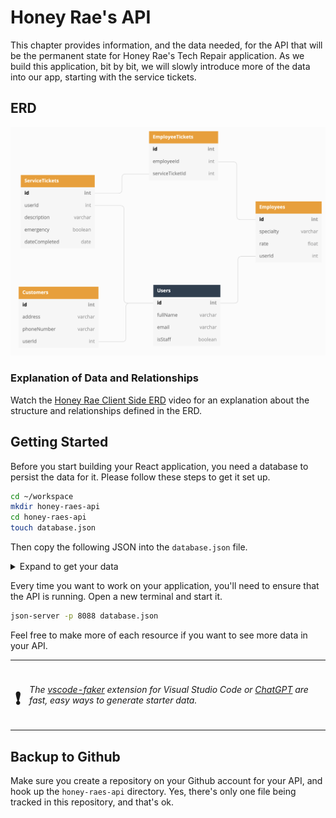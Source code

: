 # Honey Rae's API

This chapter provides information, and the data needed, for the API that will be the permanent state for Honey Rae's Tech Repair application. As we build this application, bit by bit, we will slowly introduce more of the data into our app, starting with the service tickets. 

## ERD

![](./images/honey-rae-erd.png)

### Explanation of Data and Relationships

Watch the [Honey Rae Client Side ERD](https://watch.screencastify.com/v/kZGoJhLMtuVFRjkrVm47) video for an explanation about the structure and relationships defined in the ERD.


## Getting Started

Before you start building your React application, you need a database to persist the data for it. Please follow these steps to get it set up.

```sh
cd ~/workspace
mkdir honey-raes-api
cd honey-raes-api
touch database.json
```

Then copy the following JSON into the `database.json` file.

<details>
    <summary>Expand to get your data</summary>

```json
{
  "users": [
    {
      "id": 1,
      "fullName": "Dion Stoade",
      "email": "dstoade0@cornell.edu",
      "isStaff": false
    },
    {
      "id": 2,
      "fullName": "Windy Thorneloe",
      "email": "wthorneloe1@usa.gov",
      "isStaff": false
    },
    {
      "id": 3,
      "fullName": "Hillie Phillpotts",
      "email": "hphillpotts2@rakuten.co.jp",
      "isStaff": false
    },
    {
      "id": 4,
      "fullName": "Helenelizabeth Passfield",
      "email": "hpassfield7@netvibes.com",
      "isStaff": true
    },
    {
      "id": 5,
      "fullName": "Franchot Slator",
      "email": "fslator8@51.la",
      "isStaff": true
    },
    {
      "id": 6,
      "fullName": "Renaud Erbe",
      "email": "rerbe9@psu.edu",
      "isStaff": true
    },
    {
      "email": "jeremy@bakker.com",
      "fullName": "Jeremy Bakker",
      "isStaff": true,
      "id": 7
    }
  ],
  "customers": [
    {
      "id": 1,
      "address": "2802 Zula Locks",
      "phoneNumber": "852-837-9713",
      "userId": 2
    },
    {
      "id": 2,
      "address": "568 Fadel Gateway",
      "phoneNumber": "202-244-7090",
      "userId": 1
    },
    {
      "id": 3,
      "address": "161 Wessington Place",
      "phoneNumber": "865-266-0357",
      "userId": 3
    }
  ],
  "employees": [
    {
      "id": 1,
      "specialty": "Macbook Pros",
      "rate": "100",
      "userId": 4
    },
    {
      "id": 2,
      "specialty": "Apple Repair",
      "rate": 97.39,
      "userId": 5
    },
    {
      "id": 3,
      "specialty": "Printer Repair",
      "rate": 29.45,
      "userId": 6
    },
    {
      "id": 3,
      "specialty": "Android",
      "rate": 35.99,
      "userId": 7
    }
  ],
  "serviceTickets": [
    {
      "id": 1,
      "userId": 3,
      "description": "Cracked phone screen",
      "emergency": false,
      "dateCompleted": "Fri Apr 29 2022 14:02:20 GMT-0500 (Central Daylight Time)"
    },
    {
      "id": 2,
      "userId": 3,
      "description": "Xbox has red ring of death",
      "emergency": true,
      "dateCompleted": ""
    },
    {
      "id": 3,
      "userId": 2,
      "description": "Dropped iPhone in toilet",
      "emergency": true,
      "dateCompleted": "2023-08-12T03:06:27.975Z"
    },
    {
      "userId": 1,
      "description": "Desktop wont turn on",
      "emergency": false,
      "dateCompleted": "",
      "id": 3
    },
    {
      "userId": 3,
      "description": "Speaker phone does not work on iPhone",
      "emergency": true,
      "dateCompleted": "",
      "id": 5
    },
    {
      "id": 6,
      "userId": 2,
      "description": "Airpods wont connect",
      "emergency": false,
      "dateCompleted": ""
    },
    {
      "userId": 2,
      "description": "Router is broken",
      "emergency": true,
      "dateCompleted": "",
      "id": 7
    }
  ],
  "employeeTickets": [
    {
      "id": 1,
      "employeeId": 3,
      "serviceTicketId": 1
    },
    {
      "id": 3,
      "employeeId": 1,
      "serviceTicketId": 4
    },
    {
      "employeeId": 2,
      "serviceTicketId": 2,
      "id": 4
    },
    {
      "employeeId": 2,
      "serviceTicketId": 7,
      "id": 6
    }
  ]
}
```
</details>

Every time you want to work on your application, you'll need to ensure that the API is running. Open a new terminal and start it.

```sh
json-server -p 8088 database.json
```

Feel free to make more of each resource if you want to see more data in your API.

| | |
|:---:|:---|
| <h1>&#x2757;</h1> |  _The [vscode-faker](https://marketplace.visualstudio.com/items?itemName=deerawan.vscode-faker) extension for Visual Studio Code or [ChatGPT](https://chat.openai.com/auth/login) are fast, easy ways to generate starter data._ |


## Backup to Github

Make sure you create a repository on your Github account for your API, and hook up the `honey-raes-api` directory. Yes, there's only one file being tracked in this repository, and that's ok.
